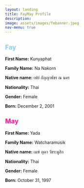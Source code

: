 ```yaml
---
layout: landing
title: FayMay Profile
description: 
image: assets/images/fmbanner.jpeg
nav-menu: true
---
```


<!-- Main -->
<div id="main" class="alt">

<!-- Content -->
<h2 id="content" style="color: #87CEFA;">Fay</h2>
<p><strong>First Name:</strong> Kunyaphat</p>
<p><strong>Family Name:</strong> Na Nakorn</p>
<p><strong>Native name:</strong> เฟย์ กัญญาพัชร ณ นคร</p>
<p><strong>Nationality:</strong> Thai</p>
<p><strong>Gender:</strong> Female</p>
<p><strong>Born:</strong> December 2, 2001</p>

<h2 id="content" style="color: #FF1493;">May</h2>
<p><strong>First Name:</strong> Yada</p>
<p><strong>Family Name:</strong> Watcharamusik</p>
<p><strong>Native name:</strong> เมษ์ ญดา วัชระมูสิก</p>
<p><strong>Nationality:</strong> Thai</p>
<p><strong>Gender:</strong> Female</p>
<p><strong>Born:</strong> October 31, 1997</p>
